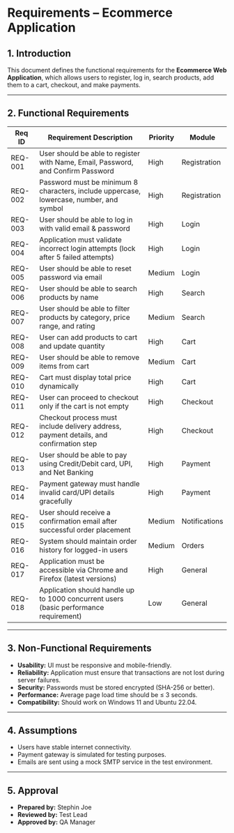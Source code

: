 # Requirements – Ecommerce Application

## 1. Introduction
This document defines the functional requirements for the **Ecommerce Web Application**, which allows users to register, log in, search products, add them to a cart, checkout, and make payments.

---

## 2. Functional Requirements

| Req ID  | Requirement Description                                                                 | Priority | Module        |
|---------|-----------------------------------------------------------------------------------------|----------|---------------|
| REQ-001 | User should be able to register with Name, Email, Password, and Confirm Password        | High     | Registration  |
| REQ-002 | Password must be minimum 8 characters, include uppercase, lowercase, number, and symbol | High     | Registration  |
| REQ-003 | User should be able to log in with valid email & password                               | High     | Login         |
| REQ-004 | Application must validate incorrect login attempts (lock after 5 failed attempts)       | High     | Login         |
| REQ-005 | User should be able to reset password via email                                         | Medium   | Login         |
| REQ-006 | User should be able to search products by name                                          | High     | Search        |
| REQ-007 | User should be able to filter products by category, price range, and rating             | Medium   | Search        |
| REQ-008 | User can add products to cart and update quantity                                       | High     | Cart          |
| REQ-009 | User should be able to remove items from cart                                           | Medium   | Cart          |
| REQ-010 | Cart must display total price dynamically                                               | High     | Cart          |
| REQ-011 | User can proceed to checkout only if the cart is not empty                              | High     | Checkout      |
| REQ-012 | Checkout process must include delivery address, payment details, and confirmation step  | High     | Checkout      |
| REQ-013 | User should be able to pay using Credit/Debit card, UPI, and Net Banking                | High     | Payment       |
| REQ-014 | Payment gateway must handle invalid card/UPI details gracefully                         | High     | Payment       |
| REQ-015 | User should receive a confirmation email after successful order placement               | Medium   | Notifications |
| REQ-016 | System should maintain order history for logged-in users                                | Medium   | Orders        |
| REQ-017 | Application must be accessible via Chrome and Firefox (latest versions)                 | High     | General       |
| REQ-018 | Application should handle up to 1000 concurrent users (basic performance requirement)   | Low      | General       |

---

## 3. Non-Functional Requirements

- **Usability:** UI must be responsive and mobile-friendly.  
- **Reliability:** Application must ensure that transactions are not lost during server failures.  
- **Security:** Passwords must be stored encrypted (SHA-256 or better).  
- **Performance:** Average page load time should be ≤ 3 seconds.  
- **Compatibility:** Should work on Windows 11 and Ubuntu 22.04.  

---

## 4. Assumptions

- Users have stable internet connectivity.  
- Payment gateway is simulated for testing purposes.  
- Emails are sent using a mock SMTP service in the test environment.  

---

## 5. Approval

- **Prepared by:** Stephin Joe  
- **Reviewed by:** Test Lead  
- **Approved by:** QA Manager  
